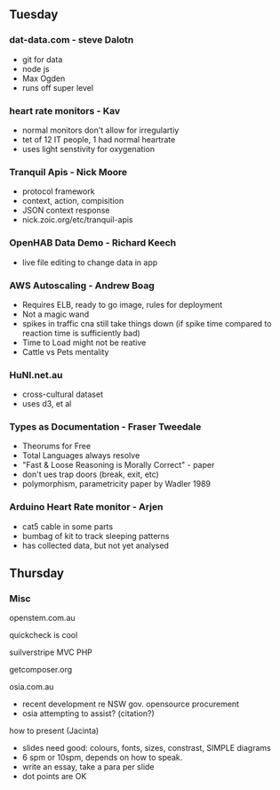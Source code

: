 ## Tuesday

### dat-data.com - steve Dalotn
 - git for data
 - node js
 - Max Ogden
 - runs off super level

### heart rate monitors - Kav
 - normal monitors don't allow for irregulartiy
 - tet of 12 IT people, 1 had normal heartrate
 - uses light senstivity for oxygenation

### Tranquil Apis - Nick Moore
 - protocol framework
 - context, action, compisition
 - JSON context response
 - nick.zoic.org/etc/tranquil-apis

### OpenHAB Data Demo - Richard Keech
 - live file editing to change data in app 

### AWS Autoscaling - Andrew Boag
 - Requires ELB, ready to go image, rules for deployment
 - Not a magic wand
 - spikes in traffic cna still take things down (if spike time compared to reaction time is sufficiently bad)
 - Time to Load might not be reative
 - Cattle vs Pets mentality

### HuNI.net.au
 - cross-cultural dataset
 - uses d3, et al

### Types as Documentation - Fraser Tweedale
 - Theorums for Free
 - Total Languages always resolve
 - "Fast & Loose Reasoning is Morally Correct" - paper
 - don't ues trap doors (break, exit, etc)
 - polymorphism, parametricity paper by Wadler 1989
 
### Arduino Heart Rate monitor - Arjen
 - cat5 cable in some parts
 - bumbag of kit to track sleeping patterns 
 - has collected data, but not yet analysed


## Thursday

### Misc

openstem.com.au

quickcheck is cool

suilverstripe MVC PHP

getcomposer.org

osia.com.au 
 - recent development re NSW gov. opensource procurement
 - osia attempting to assist? (citation?)

how to present (Jacinta)
 - slides need good: colours, fonts, sizes, constrast, SIMPLE diagrams
 - 6 spm or 10spm, depends on how to speak. 
 - write an essay, take a para per slide
 - dot points are OK


